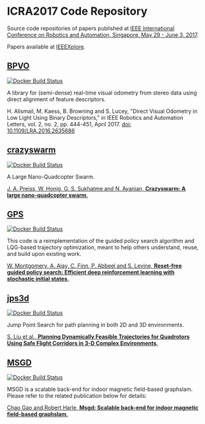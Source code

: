 # ICRA2017 Code Repository

Source code repositories of papers published at [IEEE International Conference on Robotics and Automation, Singapore, May 29 - June 3, 2017](http://www.icra2017.org/).

Papers available at [IEEEXplore](https://ieeexplore.ieee.org/xpl/mostRecentIssue.jsp?punumber=7960754).

## [BPVO](https://github.com/ICRA2017/bpvo)

[![Docker Build Status](https://img.shields.io/docker/build/icra2017/bpvo.svg)](https://hub.docker.com/r/icra2017/bpvo/)

A library for (semi-dense) real-time visual odometry from stereo data using direct alignment of feature descriptors.

H. Alismail, M. Kaess, B. Browning and S. Lucey, "Direct Visual Odometry in Low Light Using Binary Descriptors," in IEEE Robotics and Automation Letters, vol. 2, no. 2, pp. 444-451, April 2017. [doi: 10.1109/LRA.2016.2635686](https://doi.org/document/10.1109/LRA.2016.2635686)

## [crazyswarm](https://github.com/ICRA2017/crazyswarm)

[![Docker Build Status](https://img.shields.io/docker/build/icra2017/crazyswarm.svg)](https://hub.docker.com/r/icra2017/crazyswarm/)

A Large Nano-Quadcopter Swarm.

[J. A. Preiss, W. Honig, G. S. Sukhatme and N. Ayanian, **Crazyswarm: A large nano-quadcopter swarm**.](https://ieeexplore.ieee.org/document/7988677/)

## [GPS](https://github.com/ICRA2017/MSGD)

[![Docker Build Status](https://img.shields.io/docker/build/icra2017/gps.svg)](https://hub.docker.com/r/icra2017/gps/)

This code is a reimplementation of the guided policy search algorithm and LQG-based trajectory optimization, meant to help others understand, reuse, and build upon existing work.

[W. Montgomery, A. Ajay, C. Finn, P. Abbeel and S. Levine, **Reset-free guided policy search: Efficient deep reinforcement learning with stochastic initial states**.](https://ieeexplore.ieee.org/document/7989383/)

## [jps3d](https://github.com/ICRA2017/jps3d)

[![Docker Build Status](https://img.shields.io/docker/build/icra2017/jps3d.svg)](https://hub.docker.com/r/icra2017/jps3d/)

Jump Point Search for path planning in both 2D and 3D environments.

[S. Liu et al., **Planning Dynamically Feasible Trajectories for Quadrotors Using Safe Flight Corridors in 3-D Complex Environments**.](https://ieeexplore.ieee.org/document/7839930/)

## [MSGD](https://github.com/ICRA2017/MSGD)

[![Docker Build Status](https://img.shields.io/docker/build/icra2017/msgd.svg)](https://hub.docker.com/r/icra2017/msgd/)

MSGD is a scalable back-end for indoor magnetic field-based graphslam. Please refer to the related publication below for details:

[Chao Gao and Robert Harle, **Msgd: Scalable back-end for indoor magnetic field-based graphslam**.](https://ieeexplore.ieee.org/document/7989444/)

